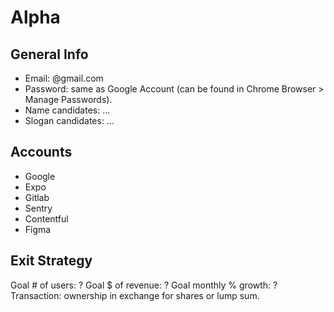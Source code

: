 # Alpha

## General Info
- Email: <username>@gmail.com
- Password: same as Google Account (can be found in Chrome Browser > Manage Passwords).
- Name candidates: ...
- Slogan candidates: ...

## Accounts
- Google
- Expo
- Gitlab
- Sentry
- Contentful
- Figma

## Exit Strategy
Goal # of users: ?
Goal $ of revenue: ?
Goal monthly % growth: ?
Transaction: ownership in exchange for shares or lump sum.

